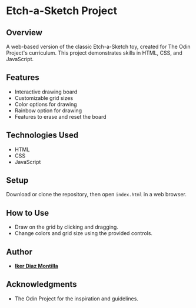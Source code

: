 # Etch-a-Sketch Project

## Overview
A web-based version of the classic Etch-a-Sketch toy, created for The Odin Project's curriculum. This project demonstrates skills in HTML, CSS, and JavaScript.

## Features
- Interactive drawing board
- Customizable grid sizes
- Color options for drawing
- Rainbow option for drawing
- Features to erase and reset the board

## Technologies Used
- HTML
- CSS
- JavaScript

## Setup
Download or clone the repository, then open `index.html` in a web browser.

## How to Use
- Draw on the grid by clicking and dragging.
- Change colors and grid size using the provided controls.

## Author
- [**Iker Diaz Montilla**](https://github.com/Ikerdiazmontilla)

## Acknowledgments
- The Odin Project for the inspiration and guidelines.
